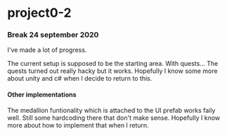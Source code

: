 # project0-2

### Break 24 september 2020

I've made a lot of progress.

The current setup is supposed to be the starting area. With quests... 
The quests turned out really hacky but it works. Hopefully I know some more about unity and c# when I decide to return to this.

#### Other implementations

The medallion funtionality which is attached to the UI prefab works faily well. Still some hardcoding there that don't make sense.
Hopefully I know more about how to implement that when I return.
